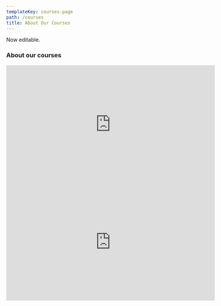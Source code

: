```yaml
---
templateKey: courses-page
path: /courses
title: About Our Courses
---
```


Now editable.

### About our courses

<iframe width="560" height="315" src="https://www.youtube.com/embed/IwJXJ5mhIfM" frameborder="0" allow="accelerometer; autoplay; encrypted-media; gyroscope; picture-in-picture" allowfullscreen=""></iframe>

<iframe width="560" height="315" src="https://www.youtube.com/embed/eN25UD5y3YQ" frameborder="0" allow="accelerometer; autoplay; encrypted-media; gyroscope; picture-in-picture" allowfullscreen></iframe>
